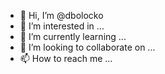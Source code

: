 - 👋 Hi, I’m @dbolocko
- 👀 I’m interested in ...
- 🌱 I’m currently learning ...
- 💞️ I’m looking to collaborate on ...
- 📫 How to reach me ...

<!---
dbolocko/dbolocko is a ✨ special ✨ repository because its `README.md` (this file) appears on your GitHub profile.
You can click the Preview link to take a look at your changes.
--->

